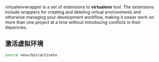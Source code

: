 virtualenvwrapper is a set of extensions to **virtualenv** tool. The extensions include wrappers for creating and deleting virtual environments and otherwise managing your development workflow, making it easier work on more than one project at a time without introducing conflicts in their depencies.



## 激活虚拟环境

```bash
source venv/bin/activate
```

